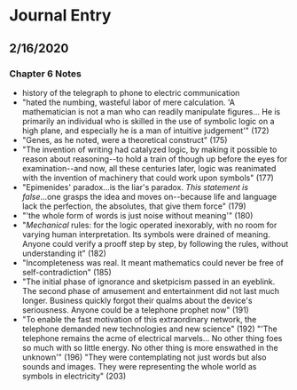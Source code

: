 # Journal Entry

## 2/16/2020

### Chapter 6 Notes

- history of the telegraph to phone to electric communication
- "hated the numbing, wasteful labor of mere calculation. 'A mathematician is not a man who can readily manipulate figures... He is primarily an individual who is skilled in the use of symbolic logic on a high plane, and especially he is a man of intuitive judgement'" (172)
- "Genes, as he noted, were a theoretical construct" (175)
- "The invention of writing had catalyzed logic, by making it possible to reason about reasoning--to hold a train of though up before the eyes for examination--and now, all these centuries later, logic was reanimated with the invention of machinery that could work upon symbols" (177)
- "Epimenides' paradox...is the liar's paradox. *This statement is false*...one grasps the idea and moves on--because life and language lack the perfection, the absolutes, that give them force" (179)
- "'the whole form of words is just noise without meaning'" (180)
- "*Mechanical* rules: for the logic operated inexorably, with no room for varying human interpretation. Its symbols were drained of meaning. Anyone could verify a prooff step by step, by following the rules, without understanding it" (182)
- "Incompleteness was real. It meant mathematics could never be free of self-contradiction" (185)
- "The initial phase of ignorance and sketpicism passed in an eyeblink. The second phase of amusement and entertainment did not last much longer. Business quickly forgot their qualms about the device's seriousness. Anyone could be a telephone prophet now" (191)
- "To enable the fast motivation of this extraordinary network, the telephone demanded new technologies and new science" (192)
"'The telephone remains the acme of electrical marvels... No other thing foes so much with so little energy. No other thing is more enswathed in the unknown'" (196)
"They were contemplating not just words but also sounds and images. They were representing the whole world as symbols in electricity" (203)
